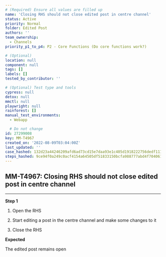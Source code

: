 ```yaml
---
# (Required) Ensure all values are filled up
name: 'Closing RHS should not close edited post in centre channel'
status: Active
priority: Normal
folder: Edited Post
authors: ''
team_ownership:
  - Channels
priority_p1_to_p4: P2 - Core Functions (Do core functions work?)

# (Optional)
location: null
component: null
tags: []
labels: []
tested_by_contributor: ''

# (Optional) Test type and tools
cypress: null
detox: null
mmctl: null
playwright: null
rainforest: []
manual_test_environments:
  - Webapp

  # Do not change
id: 27299008
key: MM-T4967
created_on: '2022-08-09T03:04:00Z'
last_updated: ''
case_hashed: 132d23a44246209afd6ad73cd15e7daa93e1c405d1918222756dedf111077c02d37ea650e363d8f11be080bd60068786
steps_hashed: 9ce94f0a249c0acf4154a64505df51833150bcfa988777abd4f704061cceefe4669d346a153bf1565e25df012243d442
---
```


<!-- (Auto-generated) Based on frontmatter's "key" and "name" -->

## MM-T4967: Closing RHS should not close edited post in centre channel

---

**Step 1**

1. Open the RHS

2. Start editing a post in the centre channel and make some changes to it

3. Close the RHS

**Expected**

The edited post remains open
